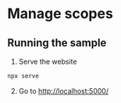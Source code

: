 # Manage scopes


## Running the sample

1. Serve the website

```bash
npx serve
```

2. Go to [http://localhost:5000/](http://localhost:5000/)
